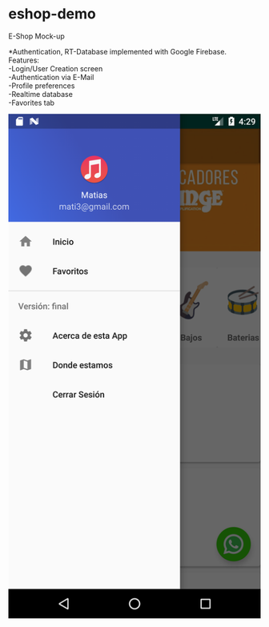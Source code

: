 # eshop-demo
E-Shop Mock-up  
  
*Authentication, RT-Database implemented with Google Firebase.  
Features:  
-Login/User Creation screen  
-Authentication via E-Mail  
-Profile preferences  
-Realtime database  
-Favorites tab  
  
  ![alt text](https://github.com/matiasld/eshop-demo/blob/master/img/Screenshot_1568608157.png?raw=true)
  
